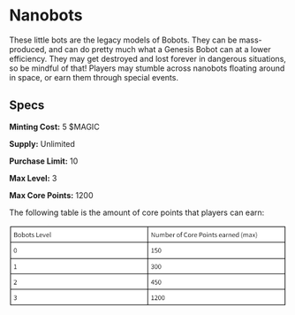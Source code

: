 # Nanobots

These little bots are the legacy models of Bobots. They can be mass-produced, and can do pretty much what a Genesis Bobot can at a lower efficiency. They may get destroyed and lost forever in dangerous situations, so be mindful of that! Players may stumble across nanobots floating around in space, or earn them through special events.&#x20;

## Specs

**Minting Cost:** 5 $MAGIC

**Supply:** Unlimited

**Purchase Limit:** 10

**Max Level:** 3

**Max Core Points:** 1200

The following table is the amount of core points that players can earn:

![](<../../.gitbook/assets/image (1).png>)






